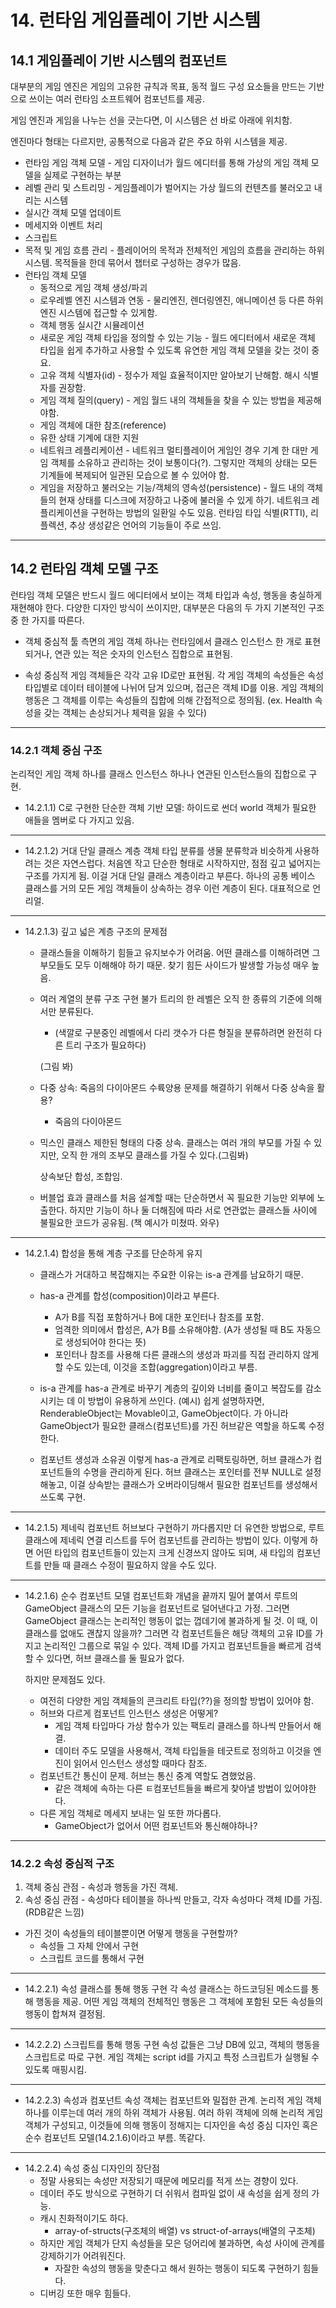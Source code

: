 # 14. 런타임 게임플레이 기반 시스템

## 14.1 게임플레이 기반 시스템의 컴포넌트
대부분의 게임 엔진은 게임의 고유한 규칙과 목표, 동적 월드 구성 요소들을 만드는 기반으로 쓰이는 여러 런타임 소프트웨어 컴포넌트를 제공.

게임 엔진과 게임을 나누는 선을 긋는다면, 이 시스템은 선 바로 아래에 위치함.

엔진마다 형태는 다르지만, 공통적으로 다음과 같은 주요 하위 시스템을 제공.

- 런타임 게임 객체 모델 - 게임 디자이너가 월드 에디터를 통해 가상의 게임 객체 모델을 실제로 구현하는 부분
- 레벨 관리 및 스트리밍 - 게임플레이가  벌어지는 가상 월드의 컨텐츠를 불러오고 내리는 시스템
- 실시간 객체 모델 업데이트
- 메세지와 이벤트 처리
- 스크립트
- 목적 및 게임 흐름 관리 - 플레이어의 목적과 전체적인 게임의 흐름을 관리하는 하위 시스템. 목적들을 한데 묶어서 챕터로 구성하는 경우가 많음.
- 런타임 객체 모델
  - 동적으로 게임 객체 생성/파괴
  - 로우레벨 엔진 시스템과 연동 - 물리엔진, 렌더링엔진, 애니메이션 등 다른 하위 엔진 시스템에 접근할 수 있게함.
  - 객체 행동 실시간 시뮬레이션
  - 새로운 게임 객체 타입을 정의할 수 있는 기능 - 월드 에디터에서 새로운 객체 타입을 쉽게 추가하고 사용할 수 있도록 유연한 게임 객체 모델을 갖는 것이 중요. 
  - 고유 객체 식별자(id) - 정수가 제일 효율적이지만 알아보기 난해함. 해시 식별자를 권장함.
  - 게임 객체 질의(query) - 게임 월드 내의 객체들을 찾을 수 있는 방법을 제공해야함.
  - 게임 객체에 대한 참조(reference)
  - 유한 상태 기계에 대한 지원
  - 네트워크 레플리케이션 - 네트워크 멀티플레이어 게임인 경우 기계 한 대만 게임 객체를 소유하고 관리하는 것이 보통이다(?). 그렇지만 객체의 상태는 모든 기계들에 복제되어 일관된 모습으로 볼 수 있어야 함.
  - 게임을 저장하고 불러오는 기능/객체의 영속성(persistence) - 월드 내의 객체들의 현재 상태를 디스크에 저장하고 나중에 불러올 수 있게 하기. 네트워크 레플리케이션을 구현하는 방법의 일환일 수도 있음.
  런타임 타입 식별(RTTI), 리플렉션, 추상 생성같은 언어의 기능들이 주로 쓰임.
---
## 14.2 런타임 객체 모델 구조
런타임 객체 모델은 반드시 월드 에디터에서 보이는 객체 타입과 속성, 행동을 충실하게 재현해야 한다.
다양한 디자인 방식이 쓰이지만, 대부분은 다음의 두 가지 기본적인 구조 중 한 가지를 따른다.

  - 객체 중심적
    툴 측면의 게임 객체 하나는 런타임에서 클래스 인스턴스 한 개로 표현되거나, 연관 있는 적은 숫자의 인스턴스 집합으로 표현됨.

  - 속성 중심적
    게임 객체들은 각각 고유 ID로만 표현됨. 각 게임 객체의 속성들은 속성 타입별로 데이터 테이블에 나뉘어 담겨 있으며, 접근은 객체 ID를 이용.
    게임 객체의 행동은 그 객체를 이루는 속성들의 집합에 의해 간접적으로 정의됨. (ex. Health 속성을 갖는 객체는 손상되거나 체력을 잃을 수 있다)
---
### 14.2.1 객체 중심 구조
논리적인 게임 객체 하나를 클래스 인스턴스 하나나 연관된 인스턴스들의 집합으로 구현.

- 14.2.1.1) C로 구현한 단순한 객체 기반 모델: 하이드로 썬더
  world 객체가 필요한 애들을 멤버로 다 가지고 있음.
---
- 14.2.1.2) 거대 단일 클래스 계층
  객체 타입 분류를 생물 분류학과 비슷하게 사용하려는 것은 자연스럽다.
  처음엔 작고 단순한 형태로 시작하지만, 점점 깊고 넓어지는 구조를 가지게 됨. 이걸 거대 단일 클래스 계층이라고 부른다.
  하나의 공통 베이스 클래스를 거의 모든 게임 객체들이 상속하는 경우 이런 계층이 된다. 대표적으로 언리얼.
---
- 14.2.1.3) 깊고 넓은 계층 구조의 문제점
  - 클래스들을 이해하기 힘들고 유지보수가 어려움.
    어떤 클래스를 이해하려면 그 부모들도 모두 이해해야 하기 때문. 찾기 힘든 사이드가 발생할 가능성 매우 높음.

  - 여러 계열의 분류 구조 구현 불가
    트리의 한 레벨은 오직 한 종류의 기준에 의해서만 분류된다. 
    - (색깔로 구분중인 레벨에서 다리 갯수가 다른 형질을 분류하려면 완전히 다른 트리 구조가 필요하다)

    (그림 봐)

  - 다중 상속: 죽음의 다이아몬드
    수륙양용 문제를 해결하기 위해서 다중 상속을 활용? 
      - 죽음의 다이아몬드

  - 믹스인 클래스
    제한된 형태의 다중 상속. 클래스는 여러 개의 부모를 가질 수 있지만, 오직 한 개의 조부모 클래스를 가질 수 있다.(그림봐)

    상속보단 합성, 조합임.
    
  - 버블업 효과
    클래스를 처음 설계할 때는 단순하면서 꼭 필요한 기능만 외부에 노출한다.
    하지만 기능이 하나 둘 더해짐에 따라 서로 연관없는 클래스들 사이에 불필요한 코드가 공유됨.
    (책 예시가 미쳤따. 와우)
---
- 14.2.1.4) 합성을 통해 계층 구조를 단순하게 유지
  - 클래스가 거대하고 복잡해지는 주요한 이유는 is-a 관계를 남요하기 때문.
  - has-a 관계를 합성(composition)이라고 부른다. 
    - A가 B를 직접 포함하거나 B에 대한 포인터나 참조를 포함.
    - 엄격한 의미에서 합성은, A가 B를 소유해야함. (A가 생성될 때 B도 자동으로 생성되어야 한다는 뜻)
    - 포인터나 참조를 사용해 다른 클래스의 생성과 파괴를 직접 관리하지 않게 할 수도 있는데, 이것을 조합(aggregation)이라고 부름.

  - is-a 관계를 has-a 관계로 바꾸기
    계층의 깊이와 너비를 줄이고 복잡도를 감소시키는 데 이 방법이 유용하게 쓰인다.
    (예시)
    쉽게 설명하자면, RenderableObject는 Movable이고, GameObject이다. 가 아니라
    GameObject가 필요한 클래스(컴포넌트)를 가진 허브같은 역할을 하도록 수정한다.

  - 컴포넌트 생성과 소유권
    이렇게 has-a 관계로 리팩토링하면, 허브 클래스가 컴포넌트들의 수명을 관리하게 된다.
    허브 클래스는 포인터를 전부 NULL로 설정해놓고, 이걸 상속받는 클래스가 오버라이딩해서 필요한 컴포넌트를 생성해서 쓰도록 구현.
---
- 14.2.1.5) 제네릭 컴포넌트
  허브보다 구현하기 까다롭지만 더 유연한 방법으로, 루트 클래스에 제네릭 연결 리스트를 두어 컴포넌트를 관리하는 방법이 있다.
  이렇게 하면 어떤 타입의 컴포넌트들이 있는지 크게 신경쓰지 않아도 되며, 새 타입의 컴포넌트를 만들 때 클래스 수정이 필요하지 않을 수도 있다.
---
- 14.2.1.6) 순수 컴포넌트 모델
  컴포넌트화 개념을 끝까지 밀어 붙여서 루트의 GameObject 클래스의 모든 기능을 컴포넌트로 덜어낸다고 가정.
  그러면 GameObject 클래스는 논리적인 행동이 없는 껍데기에 불과하게 될 것.
  이 때, 이 클래스를 없애도 괜찮지 않을까? 그러면 각 컴포넌트들은 해당 객체의 고유 ID를 가지고 논리적인 그룹으로 묶일 수 있다. 
  객체 ID를 가지고 컴포넌트들을 빠르게 검색할 수 있다면, 허브 클래스를 둘 필요가 없다.

  하지만 문제점도 있다.
    - 여전히 다양한 게임 객체들의 콘크리트 타입(??)을 정의할 방법이 있어야 함.
    - 허브와 다르게 컴포넌트 인스턴스 생성은 어떻게?
      - 게임 객체 타입마다 가상 함수가 있는 팩토리 클래스를 하나씩 만들어서 해결.
      - 데이터 주도 모델을 사용해서, 객체 타입들을 테긋트로 정의하고 이것을 엔진이 읽어서 인스턴스 생성할 때마다 참조.
    - 컴포넌트간 통신이 문제. 허브는 통신 중계 역할도 겸했었음.
      - 같은 객체에 속하는 다른 ㅌ컴포넌트들을 빠르게 찾아낼 방법이 있어야한다.
    - 다른 게임 객체로 메세지 보내는 일 또한 까다롭다.
      - GameObject가 없어서 어떤 컴포넌트와 통신해야하나?
---
### 14.2.2 속성 중심적 구조
1. 객체 중심 관점 - 속성과 행동을 가진 객체.
2. 속성 중심 관점 - 속성마다 테이블을 하나씩 만들고, 각자 속성마다 객체 ID를 가짐. (RDB같은 느낌)

- 가진 것이 속성들의 테이블뿐이면 어떻게 행동을 구현할까?
  - 속성들 그 자체 안에서 구현
  - 스크립트 코드를 통해서 구현
---
- 14.2.2.1) 속성 클래스를 통해 행동 구현
  각 속성 클래스는 하드코딩된 메소드를 통해 행동을 제공.
  어떤 게임 객체의 전체적인 행동은 그 객체에 포함된 모든 속성들의 행동이 합쳐져 결정됨.
---
- 14.2.2.2) 스크립트를 통해 행동 구현
  속성 값들은 그냥 DB에 있고, 객체의 행동을 스크립트로 따로 구현.
  게임 객체는 script id를 가지고 특정 스크립트가 실행될 수 있도록 매핑시킴.
---
- 14.2.2.3) 속성과 컴포넌트
  속성 객체는 컴포넌트와 밀접한 관계. 논리적 게임 객체 하나를 이루는데 여러 개의 하위 객체가 사용됨.
  여러 하위 객체에 의해 논리적 게임 객체가 구성되고, 이것들에 의해 행동이 정해지는 디자인을 속성 중심 디자인 혹은 순수 컴포넌트 모델(14.2.1.6)이라고 부름. 똑같다.
---
- 14.2.2.4) 속성 중심 디자인의 장단점
  - 정말 사용되는 속성만 저장되기 때문에 메모리를 적게 쓰는 경향이 있다.
  - 데이터 주도 방식으로 구현하기 더 쉬워서 컴파일 없이 새 속성을 쉽게 정의 가능.
  - 캐시 친화적이기도 하다.
    - array-of-structs(구조체의 배열) vs struct-of-arrays(배열의 구조체)
  - 하지만 게임 객체가 단지 속성들을 모은 덩어리에 불과하면, 속성 사이에 관계를 강제하기가 어려워진다. 
    - 자잘한 속성의 행동을 맞춘다고 해서 원하는 행동이 되도록 구현하기 힘들다.
  - 디버깅 또한 매우 힘들다.
